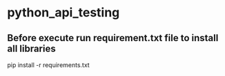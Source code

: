 # python_api_testing

## Before execute run requirement.txt file to install all libraries
pip install -r requirements.txt
